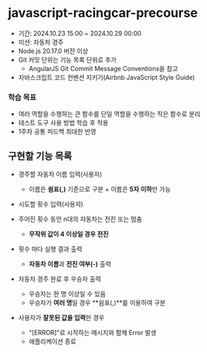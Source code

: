 # javascript-racingcar-precourse

- 기간: 2024.10.23 15:00 ~ 2024.10.29 00:00
- 미션: 자동차 경주
- Node.js 20.17.0 버전 이상
- Git 커밋 단위는 기능 목록 단위로 추가
  - AngularJS Git Commit Message Conventions을 참고
- 자바스크립트 코드 컨벤션 지키기(Airbnb JavaScript Style Guide)

### 학습 목표

- 여러 역할을 수행하는 큰 함수를 단일 역할을 수행하는 작은 함수로 분리
- 테스트 도구 사용 방법 학습 후 적용
- 1주차 공통 피드백 최대한 반영

## 구현할 기능 목록

- 경주할 자동차 이름 입력(사용자)
  -  이름은 **쉼표(,)** 기준으로 구분 + 이름은 **5자 이하**만 가능

- 시도할 횟수 입력(사용자)

- 주어진 횟수 동안 n대의 자동차는 전진 또는 멈춤
  - **무작위 값이 4 이상일 경우 전진**

- 횟수 마다 실행 결과 출력
  - **자동차 이름**과 **전진 여부(-)** 출력

- 자동차 경주 완료 후 우승자 출력
  - 우승자는 한 명 이상일 수 있음
  - 우승자가 **여러 명**일 경우 **쉼표(,)**를 이용하여 구분

- 사용자가 **잘못된 값을 입력**한 경우
  - "[ERROR]"로 시작하는 메시지와 함께 Error 발생
  - 애플리케이션 종료